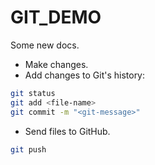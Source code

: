 # GIT_DEMO

Some new docs.

- Make changes.
- Add changes to Git's history:
```bash
git status
git add <file-name>
git commit -m "<git-message>"
```
- Send files to GitHub.
```bash
git push
```
